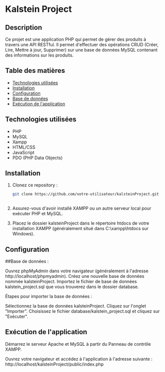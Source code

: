 # Kalstein Project

## Description

Ce projet est une application PHP qui permet de gérer des produits à travers une API RESTful. Il permet d'effectuer des opérations CRUD (Créer, Lire, Mettre à jour, Supprimer) sur une base de données MySQL contenant des informations sur les produits.

## Table des matières

- [Technologies utilisées](#technologies-utilisées)
- [Installation](#installation)
- [Configuration](#configuration)
- [Base de données](#base-de-données)
- [Exécution de l'application](#exécution-de-lapplication)


## Technologies utilisées

- PHP
- MySQL
- Xampp
- HTML/CSS
- JavaScript
- PDO (PHP Data Objects)

## Installation

1. Clonez ce repository :

   ```bash
   git clone https://github.com/votre-utilisateur/kalsteinProject.git
  
2. Assurez-vous d'avoir installé XAMPP ou un autre serveur local pour exécuter PHP et MySQL.
  
3. Placez le dossier kalsteinProject dans le répertoire htdocs de votre installation XAMPP (généralement situé dans C:\xampp\htdocs sur Windows).

## Configuration

##Base de données :

  Ouvrez phpMyAdmin dans votre navigateur (généralement à l'adresse http://localhost/phpmyadmin).
  Créez une nouvelle base de données nommée kalsteinProject.
  Importez le fichier de base de données kalstein_project.sql que vous trouverez dans le dossier database.

Étapes pour importer la base de données :

  Sélectionnez la base de données kalsteinProject.
  Cliquez sur l'onglet "Importer".
  Choisissez le fichier database/kalstein_project.sql et cliquez sur "Exécuter".
    
## Exécution de l'application

  Démarrez le serveur Apache et MySQL à partir du Panneau de contrôle XAMPP.

  Ouvrez votre navigateur et accédez à l'application à l'adresse suivante : http://localhost/kalsteinProject/public/index.php
  
    
